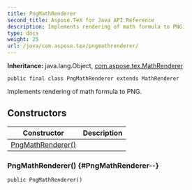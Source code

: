 ```yaml
---
title: PngMathRenderer
second_title: Aspose.TeX for Java API Reference
description: Implements rendering of math formula to PNG.
type: docs
weight: 25
url: /java/com.aspose.tex/pngmathrenderer/
---
```

**Inheritance:**
java.lang.Object, [com.aspose.tex.MathRenderer](../../com.aspose.tex/mathrenderer)
```
public final class PngMathRenderer extends MathRenderer
```

Implements rendering of math formula to PNG.
## Constructors

| Constructor | Description |
| --- | --- |
| [PngMathRenderer()](#PngMathRenderer--) |  |
### PngMathRenderer() {#PngMathRenderer--}
```
public PngMathRenderer()
```


